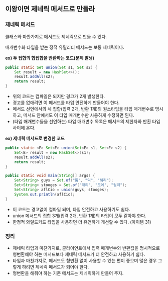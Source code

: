 ## 이왕이면 제네릭 메서드로 만들라

### 제네릭 메서드
클래스와 마찬가지로 메서드도 제네릭으로 만들 수 있다.

매개변수화 타입을 받는 정적 유틸리티 메서드는 보통 제네릭이다. 

 

 

<b>ex) 두 집합의 합집합을 반환하는 코드(문제 발생)</b>
```java
public static Set union(Set s1, Set s2) {
    Set result = new HashSet<>();
    result.addAll(s2);
    return result;
}
```
- 위의 코드는 컴파일은 되지만 경고가 2개 발생한다.
- 경고를 없애려면 이 메서드를 타입 안전하게 만들어야 한다.
- 메서드 선언에서의 세 집합(입력 2개, 반환 1걔)의 원소타입을 타입 매개변수로 명시하고, 메서드 안에서도 이 타입 매개변수만 사용하게 수정하면 된다.
- (타입 매개변수들을 선언하는) 타입 매개변수 목록은 메서드의 제한자와 반환 타입 사이에 온다.
 

 

<b>ex) 제네릭 메서드로 변경한 코드</b>
```java
public static <E> Set<E> union(Set<E> s1, Set<E> s2) {
    Set<E> result = new HashSet<>(s1);
    result.addAll(s2);
    return result;
}

public static void main(String[] args) {
    Set<String> guys = Set.of("톰", "딕", "해리");
    Set<String> stooges = Set.of("래리", "모에", "컬리");
    Set<String> aflCio = union(guys, stooges);
    System.out.println(aflCio);
}
```
- 이 코드는 경고없이 컴파일 되며, 타입 안전하고 사용하기도 쉽다.
- union 메서드의 집합 3개(입력 2개, 반환 1개)의 타입이 모두 같아야 한다.
- 한정적 와일드카드 타입을 사용하면 더 유연하게 개선할 수 있다. (아이템 31)

### 정리
- 제네릭 타입과 마찬가지로, 클라이언트에서 입력 매개변수와 반환값을 명시적으로 형변환해야 하는 메서드보다 제네릭 메서드가 더 안전하고 사용하기 쉽다.
- 타입과 마찬가지로, 메서드도 형변환 없이 사용할 수 있는 편이 좋으며 많은 경우 그렇게 하려면 제네릭 메서드가 되어야 한다.
- 형변환을 해줘야 하는 기존 메서드는 제네릭하게 만들어 주자.